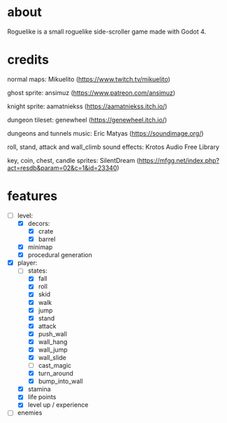 # about

Roguelike is a small roguelike side-scroller game made with Godot 4.

# credits

normal maps: Mikuelito (https://www.twitch.tv/mikuelito)

ghost sprite: ansimuz (https://www.patreon.com/ansimuz)

knight sprite: aamatniekss (https://aamatniekss.itch.io/)

dungeon tileset: genewheel (https://genewheel.itch.io/)

dungeons and tunnels music: Eric Matyas (https://soundimage.org/)

roll, stand, attack and wall_climb sound effects: Krotos Audio Free Library

key, coin, chest, candle sprites: SilentDream (https://mfgg.net/index.php?act=resdb&param=02&c=1&id=23340)

# features

-   [ ] level:
    -   [x] decors:
        -   [x] crate
        -   [x] barrel
    -   [x] minimap
    -   [x] procedural generation
-   [x] player:
    -   [ ] states:
        -   [x] fall
        -   [x] roll
        -   [x] skid
        -   [x] walk
        -   [x] jump
        -   [x] stand
        -   [x] attack
        -   [x] push_wall
        -   [x] wall_hang
        -   [x] wall_jump
        -   [x] wall_slide
        -   [ ] cast_magic
        -   [x] turn_around
        -   [x] bump_into_wall
    -   [x] stamina
    -   [x] life points
    -   [x] level up / experience
-   [ ] enemies
